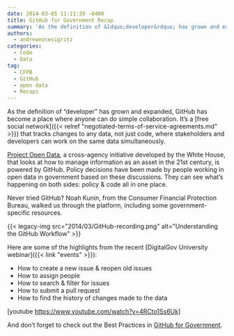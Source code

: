 ```yaml
---
date: 2014-03-05 11:11:39 -0400
title: GitHub for Government Recap
summary: 'As the definition of &ldquo;developer&rdquo; has grown and expanded, GitHub has become a place where anyone can do simple collaboration. It&rsquo;s a free social network that tracks changes to any data, not just code, where stakeholders and developers can work on the same data simultaneously. Project Open Data, a cross-agency initiative developed by the White House,'
authors:
  - andreanocesigritz
categories:
  - Code
  - Data
tag:
  - CFPB
  - GitHub
  - open data
  - Recaps
---
```


As the definition of “developer” has grown and expanded, GitHub has become a place where anyone can do simple collaboration. It’s a [free social network]({{< relref "negotiated-terms-of-service-agreements.md" >}}) that tracks changes to any data, not just code, where stakeholders and developers can work on the same data simultaneously.

[Project Open Data](http://project-open-data.github.io/), a cross-agency initiative developed by the White House, that looks at how to manage information as an asset in the 21st century, is powered by GitHub. Policy decisions have been made by people working in open data in government based on these discussions. They can see what’s happening on both sides: policy & code all in one place.

Never tried GitHub? Noah Kunin, from the Consumer Financial Protection Bureau, walked us through the platform, including some government-specific resources.

{{< legacy-img src="2014/03/GitHub-recording.png" alt="Understanding the GitHub Workflow" >}}

Here are some of the highlights from the recent [DigitalGov University webinar]({{< link "events" >}}):

  * How to create a new issue & reopen old issues
  * How to assign people
  * How to search & filter for issues
  * How to submit a pull request
  * How to find the history of changes made to the data

[youtube https://www.youtube.com/watch?v=4RCto1Ss6Uk]

And don’t forget to check out the Best Practices in [GitHub for Government](https://github.com/government/welcome).